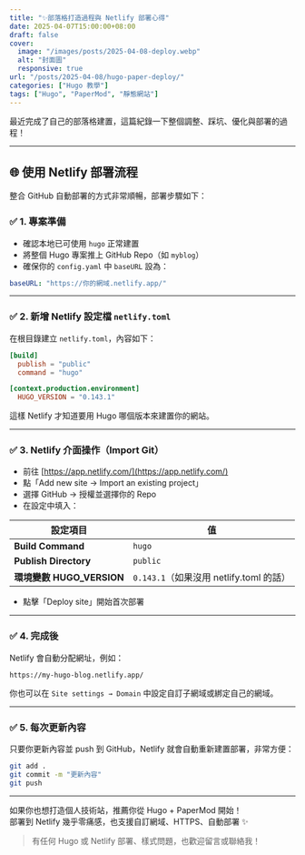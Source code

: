 ```yaml
---
title: "✨部落格打造過程與 Netlify 部署心得"
date: 2025-04-07T15:00:00+08:00
draft: false
cover:
  image: "/images/posts/2025-04-08-deploy.webp"
  alt: "封面圖"
  responsive: true
url: "/posts/2025-04-08/hugo-paper-deploy/"
categories: ["Hugo 教學"]
tags: ["Hugo", "PaperMod", "靜態網站"]
---
```


最近完成了自己的部落格建置，這篇紀錄一下整個調整、踩坑、優化與部署的過程！

<!--more-->

---

## 🌐 使用 Netlify 部署流程

整合 GitHub 自動部署的方式非常順暢，部署步驟如下：

### ✅ 1. 專案準備

- 確認本地已可使用 `hugo` 正常建置
- 將整個 Hugo 專案推上 GitHub Repo（如 `myblog`）
- 確保你的 `config.yaml` 中 `baseURL` 設為：

```yaml
baseURL: "https://你的網域.netlify.app/"
```

---

### ✅ 2. 新增 Netlify 設定檔 `netlify.toml`

在根目錄建立 `netlify.toml`，內容如下：

```toml
[build]
  publish = "public"
  command = "hugo"

[context.production.environment]
  HUGO_VERSION = "0.143.1"
```

這樣 Netlify 才知道要用 Hugo 哪個版本來建置你的網站。

---

### ✅ 3. Netlify 介面操作（Import Git）

- 前往 [https://app.netlify.com/](https://app.netlify.com/)
- 點「Add new site → Import an existing project」
- 選擇 GitHub → 授權並選擇你的 Repo
- 在設定中填入：

| 設定項目 | 值 |
|----------|----|
| **Build Command** | `hugo` |
| **Publish Directory** | `public` |
| **環境變數 HUGO_VERSION** | `0.143.1`（如果沒用 netlify.toml 的話） |

- 點擊「Deploy site」開始首次部署

---

### ✅ 4. 完成後

Netlify 會自動分配網址，例如：

```
https://my-hugo-blog.netlify.app/
```

你也可以在 `Site settings → Domain` 中設定自訂子網域或綁定自己的網域。

---

### ✅ 5. 每次更新內容

只要你更新內容並 push 到 GitHub，Netlify 就會自動重新建置部署，非常方便：

```bash
git add .
git commit -m "更新內容"
git push
```

---

如果你也想打造個人技術站，推薦你從 Hugo + PaperMod 開始！  
部署到 Netlify 幾乎零痛感，也支援自訂網域、HTTPS、自動部署 ✨

> 有任何 Hugo 或 Netlify 部署、樣式問題，也歡迎留言或聯絡我！